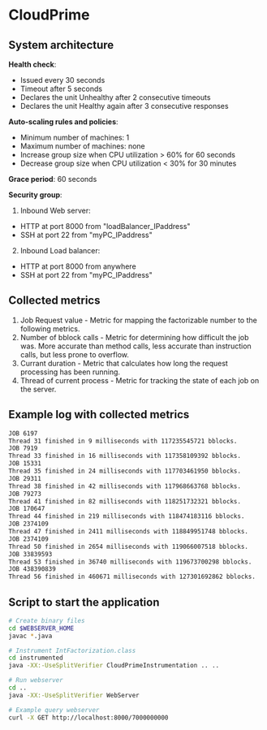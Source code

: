 # CloudPrime


## System architecture

**Health check**:
- Issued every 30 seconds
- Timeout after 5 seconds
- Declares the unit Unhealthy after 2 consecutive timeouts
- Declares the unit Healthy again after 3 consecutive responses

**Auto-scaling rules and policies**:
- Minimum number of machines: 1
- Maximum number of machines: none
- Increase group size when CPU utilization > 60% for 60 seconds
- Decrease group size when CPU utilization < 30% for 30 minutes
    
**Grace period**: 60 seconds
    
**Security group**:

1. Inbound Web server:
  - HTTP at port 8000 from "loadBalancer_IPaddress"
  - SSH  at port 22   from "myPC_IPaddress"

2. Inbound Load balancer:
  - HTTP at port 8000 from anywhere
  - SSH  at port 22   from "myPC_IPaddress"

## Collected metrics

1. Job Request value - Metric for mapping the factorizable number to the following metrics.
2. Number of bblock calls - Metric for determining how difficult the job was. More accurate than method calls, less accurate than instruction calls, but less prone to overflow.
3. Currant duration - Metric that calculates how long the request processing has been running.
4. Thread of current process - Metric for tracking the state of each job on the server.

## Example log with collected metrics

```bash
JOB 6197
Thread 31 finished in 9 milliseconds with 117235545721 bblocks.
JOB 7919
Thread 33 finished in 16 milliseconds with 117358109392 bblocks.
JOB 15331
Thread 35 finished in 24 milliseconds with 117703461950 bblocks.
JOB 29311
Thread 38 finished in 42 milliseconds with 117968663768 bblocks.
JOB 79273
Thread 41 finished in 82 milliseconds with 118251732321 bblocks.
JOB 170647
Thread 44 finished in 219 milliseconds with 118474183116 bblocks.
JOB 2374109
Thread 47 finished in 2411 milliseconds with 118849951748 bblocks.
JOB 2374109
Thread 50 finished in 2654 milliseconds with 119066007518 bblocks.
JOB 33839593
Thread 53 finished in 36740 milliseconds with 119673700298 bblocks.
JOB 438390839
Thread 56 finished in 460671 milliseconds with 127301692862 bblocks.
```

## Script to start the application

```bash
# Create binary files
cd $WEBSERVER_HOME
javac *.java

# Instrument IntFactorization.class
cd instrumented
java -XX:-UseSplitVerifier CloudPrimeInstrumentation .. ..

# Run webserver
cd ..
java -XX:-UseSplitVerifier WebServer

# Example query webserver
curl -X GET http://localhost:8000/7000000000
```